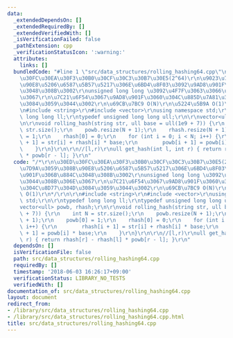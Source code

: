 ```yaml
---
data:
  _extendedDependsOn: []
  _extendedRequiredBy: []
  _extendedVerifiedWith: []
  _isVerificationFailed: false
  _pathExtension: cpp
  _verificationStatusIcon: ':warning:'
  attributes:
    links: []
  bundledCode: "#line 1 \"src/data_structures/rolling_hashing64.cpp\"\n/*\r\n\u30ED\
    \u30FC\u30EA\u30F3\u30B0\u30CF\u30C3\u30B7\u30E5(2^64)\r\n\u9023\u7D9A\u3059\u308B\
    \u90E8\u5206\u6587\u5B57\u5217\u306E\u6BD4\u8F03\u3092\u9AD8\u901F\u306B\u884C\
    \u3048\u308B\u3002\r\nunsigned long long \u3092\u4F7F\u3063\u3066\u3044\u308B\u306E\
    \u3067\r\n\u7C21\u6F54\u3067\u9AD8\u901F\u3060\u304C\u885D\u7A81\u304C\u8D77\u304D\
    \u3084\u3059\u3044\u3002\r\n\u69CB\u7BC9 O(N)\r\n\u5224\u5B9A O(1)\r\n*/\r\n\r\
    \n#include <string>\r\n#include <vector>\r\nusing namespace std;\r\n\r\ntypedef\
    \ long long ll;\r\ntypedef unsigned long long ull;\r\n\r\nvector<ull> powb, rhash;\r\
    \n\r\nvoid rolling_hash(string str, ull base = ull(1e9 + 7)) {\r\n    int N =\
    \ str.size();\r\n    powb.resize(N + 1);\r\n    rhash.resize(N + 1);\r\n    powb[0]\
    \ = 1;\r\n    rhash[0] = 0;\r\n    for (int i = 0; i < N; i++) {\r\n        rhash[i\
    \ + 1] = str[i] + rhash[i] * base;\r\n        powb[i + 1] = powb[i] * base;\r\n\
    \    }\r\n}\r\n\r\n//[l,r)\r\null get_hash(int l, int r) { return rhash[r] - rhash[l]\
    \ * powb[r - l]; }\r\n"
  code: "/*\r\n\u30ED\u30FC\u30EA\u30F3\u30B0\u30CF\u30C3\u30B7\u30E5(2^64)\r\n\u9023\
    \u7D9A\u3059\u308B\u90E8\u5206\u6587\u5B57\u5217\u306E\u6BD4\u8F03\u3092\u9AD8\
    \u901F\u306B\u884C\u3048\u308B\u3002\r\nunsigned long long \u3092\u4F7F\u3063\u3066\
    \u3044\u308B\u306E\u3067\r\n\u7C21\u6F54\u3067\u9AD8\u901F\u3060\u304C\u885D\u7A81\
    \u304C\u8D77\u304D\u3084\u3059\u3044\u3002\r\n\u69CB\u7BC9 O(N)\r\n\u5224\u5B9A\
    \ O(1)\r\n*/\r\n\r\n#include <string>\r\n#include <vector>\r\nusing namespace\
    \ std;\r\n\r\ntypedef long long ll;\r\ntypedef unsigned long long ull;\r\n\r\n\
    vector<ull> powb, rhash;\r\n\r\nvoid rolling_hash(string str, ull base = ull(1e9\
    \ + 7)) {\r\n    int N = str.size();\r\n    powb.resize(N + 1);\r\n    rhash.resize(N\
    \ + 1);\r\n    powb[0] = 1;\r\n    rhash[0] = 0;\r\n    for (int i = 0; i < N;\
    \ i++) {\r\n        rhash[i + 1] = str[i] + rhash[i] * base;\r\n        powb[i\
    \ + 1] = powb[i] * base;\r\n    }\r\n}\r\n\r\n//[l,r)\r\null get_hash(int l, int\
    \ r) { return rhash[r] - rhash[l] * powb[r - l]; }\r\n"
  dependsOn: []
  isVerificationFile: false
  path: src/data_structures/rolling_hashing64.cpp
  requiredBy: []
  timestamp: '2018-06-03 16:26:17+09:00'
  verificationStatus: LIBRARY_NO_TESTS
  verifiedWith: []
documentation_of: src/data_structures/rolling_hashing64.cpp
layout: document
redirect_from:
- /library/src/data_structures/rolling_hashing64.cpp
- /library/src/data_structures/rolling_hashing64.cpp.html
title: src/data_structures/rolling_hashing64.cpp
---
```

